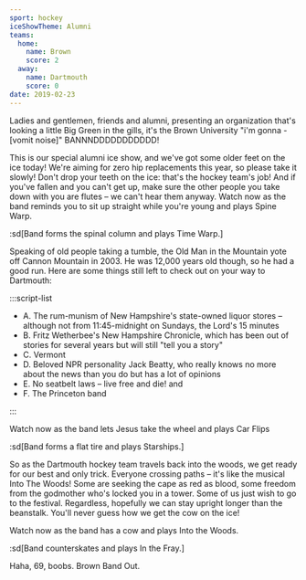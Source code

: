 ```yaml
---
sport: hockey
iceShowTheme: Alumni
teams:
  home:
    name: Brown
    score: 2
  away:
    name: Dartmouth
    score: 0
date: 2019-02-23
---
```


Ladies and gentlemen, friends and alumni, presenting an organization that's looking a little Big Green in the gills, it's the Brown University "i'm gonna - \[vomit noise]" BANNNDDDDDDDDDDD!

This is our special alumni ice show, and we've got some older feet on the ice today! We're aiming for zero hip replacements this year, so please take it slowly! Don't drop your teeth on the ice: that's the hockey team's job! And if you've fallen and you can't get up, make sure the other people you take down with you are flutes – we can't hear them anyway. Watch now as the band reminds you to sit up straight while you're young and plays Spine Warp.

:sd[Band forms the spinal column and plays Time Warp.]

Speaking of old people taking a tumble, the Old Man in the Mountain yote off Cannon Mountain in 2003. He was 12,000 years old though, so he had a good run. Here are some things still left to check out on your way to Dartmouth:

:::script-list

- A. The rum-munism of New Hampshire's state-owned liquor stores – although not from 11:45-midnight on Sundays, the Lord's 15 minutes
- B. Fritz Wetherbee's New Hampshire Chronicle, which has been out of stories for several years but will still "tell you a story"
- C. Vermont
- D. Beloved NPR personality Jack Beatty, who really knows no more about the news than you do but has a lot of opinions
- E. No seatbelt laws – live free and die! and
- F. The Princeton band

:::

Watch now as the band lets Jesus take the wheel and plays Car Flips

:sd[Band forms a flat tire and plays Starships.]

So as the Dartmouth hockey team travels back into the woods, we get ready for our best and only trick. Everyone crossing paths – it's like the musical Into The Woods! Some are seeking the cape as red as blood, some freedom from the godmother who's locked you in a tower. Some of us just wish to go to the festival. Regardless, hopefully we can stay upright longer than the beanstalk. You'll never guess how we get the cow on the ice!

Watch now as the band has a cow and plays Into the Woods.

:sd[Band counterskates and plays In the Fray.]

Haha, 69, boobs. Brown Band Out.
